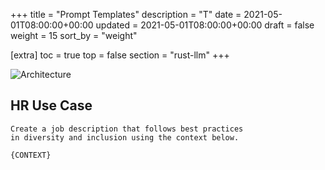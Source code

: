 +++
title = "Prompt Templates"
description = "T"
date = 2021-05-01T08:00:00+00:00
updated = 2021-05-01T08:00:00+00:00
draft = false
weight = 15
sort_by = "weight"


[extra]
toc = true
top = false
section = "rust-llm"
+++

![Architecture](../prompt-template.png)


## HR Use Case

```
Create a job description that follows best practices 
in diversity and inclusion using the context below.

{CONTEXT}
```
